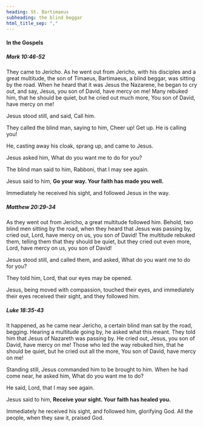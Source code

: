 ```yaml
---
heading: St. Bartimaeus
subheading: the blind beggar
html_title_sep: ","
---
```



#### In the Gospels

##### Mark 10:46-52

They came to Jericho. As he went out from Jericho, with his disciples and a
great multitude, the son of Timaeus, Bartimaeus, a blind beggar, was sitting by
the road. When he heard that it was Jesus the Nazarene, he began to cry out,
and say, Jesus, you son of David, have mercy on me! Many rebuked him, that he
should be quiet, but he cried out much more, You son of David, have mercy on
me!

Jesus stood still, and said, Call him.

They called the blind man, saying to him, Cheer up! Get up. He is calling you!

He, casting away his cloak, sprang up, and came to Jesus.

Jesus asked him, What do you want me to do for you?

The blind man said to him, Rabboni, that I may see again.

Jesus said to him, **Go your way. Your faith has made you well.**

Immediately he received his sight, and followed Jesus in the way.


##### Matthew 20:29-34

As they went out from Jericho, a great multitude followed him. Behold, two
blind men sitting by the road, when they heard that Jesus was passing by, cried
out, Lord, have mercy on us, you son of David! The multitude rebuked them,
telling them that they should be quiet, but they cried out even more, Lord,
have mercy on us, you son of David!

Jesus stood still, and called them, and asked, What do you want me to do for
you?

They told him, Lord, that our eyes may be opened.

Jesus, being moved with compassion, touched their eyes, and immediately their
eyes received their sight, and they followed him.


##### Luke 18:35-43

It happened, as he came near Jericho, a certain blind man sat by the road,
begging. Hearing a multitude going by, he asked what this meant. They told him
that Jesus of Nazareth was passing by. He cried out, Jesus, you son of David,
have mercy on me! Those who led the way rebuked him, that he should be quiet,
but he cried out all the more, You son of David, have mercy on me!

Standing still, Jesus commanded him to be brought to him. When he had come
near, he asked him, What do you want me to do?

He said, Lord, that I may see again.

Jesus said to him, **Receive your sight. Your faith has healed you.**

Immediately he received his sight, and followed him, glorifying God. All the
people, when they saw it, praised God.
